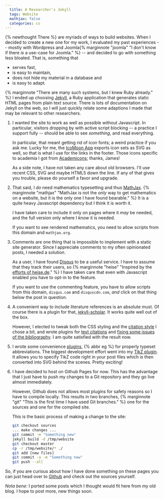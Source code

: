 ```yaml
---
  title: A Researcher's Jekyll
  tags: Website
  mathjax: false
  categories: cs
---
```


{% newthought There %} are myriads of ways to build websites.
When I decided to create a new one for my work, I evaluated my past
experiences -- mostly with Wordpress and 
Joomla{% marginnote "joomla" "I don't know if there *is* a use-case for Joomla." %} -- 
and decided to go with something less bloated. That is, something that

 * serves fast,
 * is easy to maintain,
 * does not hide my material in a database and
 * is easy to adapt.

{% marginnote "There are many such systems, but I knew Ruby already." %}
I ended up choosing [Jekyll](http://jekyllrb.com/), a Ruby application that 
generates static HTML pages from plain text source. 
There is lots of documentation on Jekyll on the web, so I will just quickly
relate some adaptions I made that may be relevant to other researchers.

 1. I wanted the site to work as well as possible without Javascript.
    In particular, visitors dropping by with active script blocking -- 
    a practice I support fully -- should be able to see *something*,
    and read everything.
    
    In particular, that meant getting rid of icon fonts; a weird practice
    if you ask me.
    Lucky for me, the [IcoMoon App](https://icomoon.io/) exports icon sets
    as SVG as well, so that is what I use for the links in the footer.
    Those icons specific to academia I got from [Academicons](http://jpswalsh.github.io/academicons/); thanks, James!
    
    As a side note, I have not taken any care about old browsers.
    I'll use recent CSS, SVG and maybe HTML5 down the line.
    If any of that gives you trouble, please do yourself a favor and
    upgrade.
 
 2. That said, I *do* need mathematics typesetting and thus
    [MathJax](http://mathjax.org).
    {% marginnote "mathjax" "MathJax is not the *only* way to get mathematics on a website, but it is the only one I have found bearable." %} 
    It is a quite heavy Javascript dependency but I think it is worth it.
    
    I have taken care to include it only on pages where it *may* be needed,
    and the full version only where I *know* it is needed.
    
    If you want to see rendered mathematics, you need to allow scripts from 
    this domain and `mathjax.org`.
 
 3. Comments are one thing that is impossible to implement with a static
    site generator. Since I appreciate comments to my often opinionated 
    posts, I needed a solution.
    
    As a user, I have found [Disqus](https://disqus.com) to be a useful
    service. I have to assume that they track their users, so
    {% marginnote "heise" "Inspired by the [efforts of heise.de](https://github.com/heiseonline/shariff)." %}
    I have taken care that even with Javascript enabled you have to opt-in
    to the feature.
    
    If you want to use the commenting feature, you have to allow
    scripts from this domain, `disqus.com` and `disquscdn.com`, 
    *and* click on that thing below the post in question.
 
 4. A convenient way to include literature references is an absolute must.
    Of course there is a plugin for that, 
      [jekyll-scholar](https://github.com/inukshuk/jekyll-scholar).
    It works quite well out of the box.
    
    However, I elected to tweak both the CSS styling and the 
      [citation style](https://github.com/reitzig/reitzig.github.io/blob/sources/_includes/structured-refs-web.csl) 
    I chose a bit, and wrote plugins for
      [text citations](https://github.com/reitzig/reitzig.github.io/blob/sources/_plugins/textcite.rb)
    and
      [fixing some issues of the bibliography](https://github.com/reitzig/reitzig.github.io/blob/sources/_plugins/fixbibliography.rb).
    I am quite satisfied with the result now.

 5. I wrote some convenience 
      [plugins](https://github.com/reitzig/reitzig.github.io/tree/sources/_plugins),
    {% abbr eg %} for properly typeset abbreviations.
    The biggest development effort went into my 
      [TikZ plugin](https://github.com/reitzig/reitzig.github.io/blob/sources/_plugins/tikz.rb).
    It allows you to specify TikZ code right in your post files which is then
    converted into SVG behind the scenes. Pretty exciting!

 6. I have decided to host on Github Pages for now. 
    This has the advantage that I just have to push my changes to a Git 
    repository and they go live almost immediately.
    
    However, Github does not allows most plugins for safety reasons
    so I have to compile locally. This results in two branches,
    {% marginnote "git" "This is the first time I have used Git branches." %}
    one for the sources and one for the compiled site.
    
    This is the basic process of making a change to the site:
 
    ~~~bash
    git checkout sources
    ... make changes ...
    git commit -m "Something new"
    jekyll build -d /tmp/website
    git checkout master
    cp -r /tmp/website/* ./
    git add [new files]
    git commit -a -m "Something new"
    git push --all
    ~~~
 
So, if you are curious about how I have done something on these pages you
can just head over to [Github](https://github.com/reitzig/reitzig.github.io/)
and check out the sources yourself.

*Nota bene:* I ported some posts which I thought would fit here from my old blog.
I hope to post more, new things soon.

